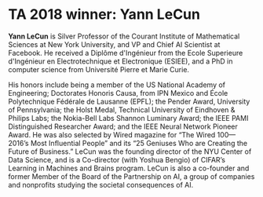 # TA 2018 winner: Yann LeCun

**Yann LeCun** is Silver Professor of the Courant Institute of Mathematical Sciences at New York University, and VP and Chief AI Scientist at Facebook. He received a Diplôme d'Ingénieur from the Ecole Superieure d'Ingénieur en Electrotechnique et Electronique (ESIEE), and a PhD in computer science from Université Pierre et Marie Curie.

His honors include being a member of the US National Academy of Engineering; Doctorates Honoris Causa, from IPN Mexico and École Polytechnique Fédérale de Lausanne (EPFL); the Pender Award, University of Pennsylvania; the Holst Medal, Technical University of Eindhoven & Philips Labs; the Nokia-Bell Labs Shannon Luminary Award; the IEEE PAMI Distinguished Researcher Award; and the IEEE Neural Network Pioneer Award. He was also selected by Wired magazine for “The Wired 100—2016’s Most Influential People” and its “25 Geniuses Who are Creating the Future of Business.” LeCun was the founding director of the NYU Center of Data Science, and is a Co-director (with Yoshua Bengio) of CIFAR’s Learning in Machines and Brains program. LeCun is also a co-founder and former Member of the Board of the Partnership on AI, a group of companies and nonprofits studying the societal consequences of AI.